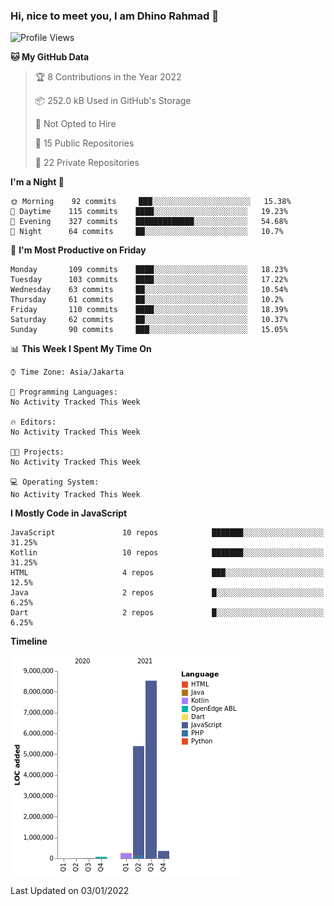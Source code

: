 ### Hi, nice to meet you, I am Dhino Rahmad 👋
<!--START_SECTION:waka-->
![Profile Views](http://img.shields.io/badge/Profile%20Views-0-blue)

**🐱 My GitHub Data** 

> 🏆 8 Contributions in the Year 2022
 > 
> 📦 252.0 kB Used in GitHub's Storage 
 > 
> 🚫 Not Opted to Hire
 > 
> 📜 15 Public Repositories 
 > 
> 🔑 22 Private Repositories  
 > 
**I'm a Night 🦉** 

```text
🌞 Morning    92 commits     ███░░░░░░░░░░░░░░░░░░░░░░   15.38% 
🌆 Daytime    115 commits    ████░░░░░░░░░░░░░░░░░░░░░   19.23% 
🌃 Evening    327 commits    █████████████░░░░░░░░░░░░   54.68% 
🌙 Night      64 commits     ██░░░░░░░░░░░░░░░░░░░░░░░   10.7%

```
📅 **I'm Most Productive on Friday** 

```text
Monday       109 commits    ████░░░░░░░░░░░░░░░░░░░░░   18.23% 
Tuesday      103 commits    ████░░░░░░░░░░░░░░░░░░░░░   17.22% 
Wednesday    63 commits     ██░░░░░░░░░░░░░░░░░░░░░░░   10.54% 
Thursday     61 commits     ██░░░░░░░░░░░░░░░░░░░░░░░   10.2% 
Friday       110 commits    ████░░░░░░░░░░░░░░░░░░░░░   18.39% 
Saturday     62 commits     ██░░░░░░░░░░░░░░░░░░░░░░░   10.37% 
Sunday       90 commits     ███░░░░░░░░░░░░░░░░░░░░░░   15.05%

```


📊 **This Week I Spent My Time On** 

```text
⌚︎ Time Zone: Asia/Jakarta

💬 Programming Languages: 
No Activity Tracked This Week

🔥 Editors: 
No Activity Tracked This Week

🐱‍💻 Projects: 
No Activity Tracked This Week

💻 Operating System: 
No Activity Tracked This Week

```

**I Mostly Code in JavaScript** 

```text
JavaScript               10 repos            ███████░░░░░░░░░░░░░░░░░░   31.25% 
Kotlin                   10 repos            ███████░░░░░░░░░░░░░░░░░░   31.25% 
HTML                     4 repos             ███░░░░░░░░░░░░░░░░░░░░░░   12.5% 
Java                     2 repos             █░░░░░░░░░░░░░░░░░░░░░░░░   6.25% 
Dart                     2 repos             █░░░░░░░░░░░░░░░░░░░░░░░░   6.25%

```


**Timeline**

![Chart not found](https://raw.githubusercontent.com/Dhino12/Dhino12/master/charts/bar_graph.png) 


 Last Updated on 03/01/2022
<!--END_SECTION:waka-->
 
